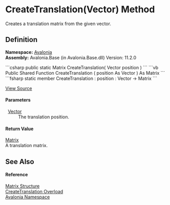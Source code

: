 # CreateTranslation(Vector) Method


Creates a translation matrix from the given vector.



## Definition
**Namespace:** <a href="N_Avalonia">Avalonia</a>  
**Assembly:** Avalonia.Base (in Avalonia.Base.dll) Version: 11.2.0

<Tabs groupId="api-code-preview">
<TabItem value="csharp" label="C#">
```csharp
public static Matrix CreateTranslation(
	Vector position
)
```
</TabItem>
<TabItem value="vb" label="VB">
```vb
Public Shared Function CreateTranslation ( 
	position As Vector
) As Matrix
```
</TabItem>
<TabItem value="fsharp" label="F#">
```fsharp
static member CreateTranslation : 
        position : Vector -> Matrix 
```
</TabItem>
</Tabs>



<a href="https://github.com/AvaloniaUI/Avalonia/tree/master/src/Avalonia.Base/Matrix.cs#L257" title="View the source code">View Source</a>



#### Parameters
<dl><dt>  <a href="T_Avalonia_Vector">Vector</a></dt><dd>The translation position.</dd></dl>

#### Return Value
<a href="T_Avalonia_Matrix">Matrix</a>  
A translation matrix.

## See Also


#### Reference
<a href="T_Avalonia_Matrix">Matrix Structure</a>  
<a href="Overload_Avalonia_Matrix_CreateTranslation">CreateTranslation Overload</a>  
<a href="N_Avalonia">Avalonia Namespace</a>  
